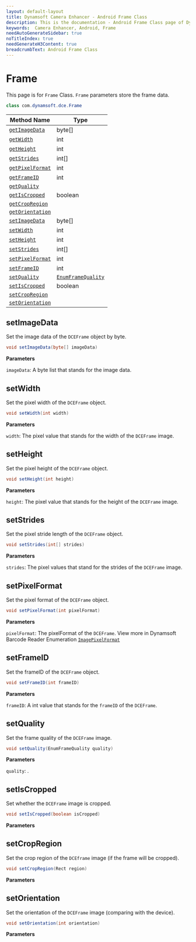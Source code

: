 ```yaml
---
layout: default-layout
title: Dynamsoft Camera Enhancer - Android Frame Class
description: This is the documentation - Android Frame Class page of Dynamsoft Camera Enhancer.
keywords:  Camera Enhancer, Android, Frame
needAutoGenerateSidebar: true
noTitleIndex: true
needGenerateH3Content: true
breadcrumbText: Android Frame Class
---
```


# Frame

This page is for `Frame` Class. `Frame` parameters store the frame data.

```Java
class com.dynamsoft.dce.Frame
```

| Method Name | Type |
| ----------- | ---- |
| [`getImageData`](#getimagedata) | byte[] |
| [`getWidth`](#getwidth) | int |
| [`getHeight`](#getheight) | int |
| [`getStrides`](#getstrides) | int[] |
| [`getPixelFormat`](#getpixelformat) | int |
| [`getFrameID`](#getframeid) | int |
| [`getQuality`](#getquality) |  |
| [`getIsCropped`](#getiscropped) | boolean |
| [`getCropRegion`](#getcropregion) |  |
| [`getOrientation`](#setorientation) |  |
| [`setImageData`](#setimagedata) | byte[] |
| [`setWidth`](#setwidth) | int |
| [`setHeight`](#setheight) | int |
| [`setStrides`](#setstrides) | int[] |
| [`setPixelFormat`](#setpixelformat) | int |
| [`setFrameID`](#setframeid) | int |
| [`setQuality`](#setquality) | [`EnumFrameQuality`]({{site.}}) |
| [`setIsCropped`](#setiscropped) | boolean |
| [`setCropRegion`](#setcropregion) |  |
| [`setOrientation`](#setorientation) |  |

## setImageData

Set the image data of the `DCEFrame` object by byte.

```java
void setImageData(byte[] imageData)
```

**Parameters**

`imageData`: A byte list that stands for the image data.

## setWidth

Set the pixel width of the `DCEFrame` object.

```java
void setWidth(int width)
```

**Parameters**

`width`: The pixel value that stands for the width of the `DCEFrame` image.

## setHeight

Set the pixel height of the `DCEFrame` object.

```java
void setHeight(int height)
```

**Parameters**

`height`: The pixel value that stands for the height of the `DCEFrame` image.

## setStrides

Set the pixel stride length of the `DCEFrame` object.

```java
void setStrides(int[] strides)
```

**Parameters**

`strides`: The pixel values that stand for the strides of the `DCEFrame` image.

## setPixelFormat

Set the pixel format of the `DCEFrame` object.

```java
void setPixelFormat(int pixelFormat)
```

**Parameters**

`pixelFormat`: The pixelFormat of the `DCEFrame`. View more in Dynamsoft Barcode Reader Enumeration [`ImagePixelFormat`]({{site.barcode-enum}}other-enums.html#imagepixelformat)

## setFrameID

Set the frameID of the `DCEFrame` object.

```java
void setFrameID(int frameID)
```

**Parameters**

`frameID`: A int value that stands for the `frameID` of the `DCEFrame`.

## setQuality

Set the frame quality of the `DCEFrame` image.

```java
void setQuality(EnumFrameQuality quality)
```

**Parameters**

`quality`: .

## setIsCropped

Set whether the `DCEFrame` image is cropped.

```java
void setIsCropped(boolean isCropped)
```

**Parameters**

## setCropRegion

Set the crop region of the `DCEframe` image (if the frame will be cropped).

```java
void setCropRegion(Rect region)
```

**Parameters**

## setOrientation

Set the orientation of the `DCEFrame` image (comparing with the device).

```java
void setOrientation(int orientation)
```

**Parameters**

